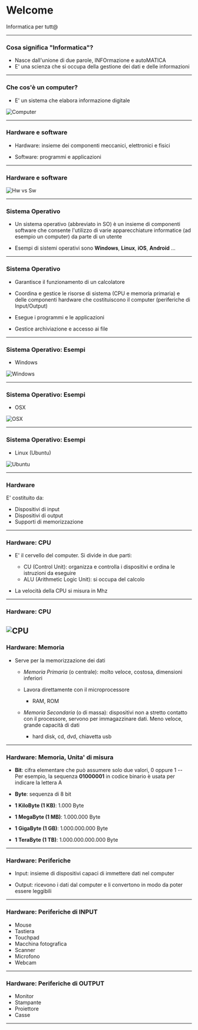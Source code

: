 # Welcome 

Informatica per tutt@

---

### Cosa significa "Informatica"?

- Nasce dall'unione di due parole, INFOrmazione e autoMATICA
- E' una scienza che si occupa della gestione dei dati e delle informazioni

---

### Che cos'è un computer?

- E' un sistema che elabora informazione digitale

![Computer](assets/computer.PNG)

---

### Hardware e software

- Hardware: insieme dei componenti meccanici, elettronici e fisici

- Software: programmi e applicazioni

---
### Hardware e software

![Hw vs Sw](assets/hw_sw.png)

---
### Sistema Operativo

- Un sistema operativo (abbreviato in SO) è un insieme di componenti software che consente l'utilizzo di varie apparecchiature informatice (ad esempio un computer) da parte di un utente

- Esempi di sistemi operativi sono **Windows**, **Linux**, **iOS**, **Android** ...

---

### Sistema Operativo

- Garantisce il funzionamento di un calcolatore
- Coordina e gestice le risorse di sistema (CPU e memoria primaria) e delle componenti hardware che costituiscono il computer (periferiche di Input/Output)

- Esegue i programmi e le applicazioni

- Gestice archiviazione e accesso ai file

---

### Sistema Operativo: Esempi

- Windows

![Windows](assets/windows-10.png)

---
### Sistema Operativo: Esempi

- OSX

![OSX](assets/osx.jpg)

---
### Sistema Operativo: Esempi

- Linux (Ubuntu)

![Ubuntu](assets/ubuntu.jpg)

---

### Hardware

E' costituito da:

- Dispositivi di input
- Dispositivi di output
- Supporti di memorizzazione

---

### Hardware: CPU

- E' il cervello del computer. Si divide in due parti:
  - CU (Control Unit): organizza e controlla i dispositivi e ordina le istruzioni da eseguire
  - ALU (Arithmetic Logic Unit): si occupa del calcolo

- La velocità della CPU si misura in Mhz

---
### Hardware: CPU

![CPU](assets/cpu.jpg)
---

### Hardware: Memoria

- Serve per la memorizzazione dei dati

  - *Memoria Primaria* (o centrale): molto veloce, costosa, dimensioni inferiori
  - Lavora direttamente con il microprocessore
    - RAM, ROM

  - *Memoria Secondaria* (o di massa): dispositivi non a stretto contatto con il processore, servono per immagazzinare dati. Meno veloce, grande capacità di dati
    - hard disk, cd, dvd, chiavetta usb

---

### Hardware: Memoria, Unita' di misura

- **Bit**: cifra elementare che può assumere solo due valori, 0 oppure 1
  -- Per esempio, la sequenza  **01000001** in codice binario è usata per indicare la lettera A

- **Byte**: sequenza di 8 bit

- **1 KiloByte (1 KB)**: 1.000 Byte

- **1 MegaByte (1 MB)**: 1.000.000 Byte

- **1 GigaByte (1 GB)**: 1.000.000.000 Byte

- **1 TeraByte (1 TB)**: 1.000.000.000.000 Byte

---
### Hardware: Periferiche 

- Input: insieme di dispositivi capaci di immettere dati nel computer

- Output: ricevono i dati dal computer e li convertono in modo da poter essere leggibili

---

### Hardware: Periferiche di INPUT

- Mouse
- Tastiera
- Touchpad
- Macchina fotografica
- Scanner
- Microfono
- Webcam

---

### Hardware: Periferiche di OUTPUT

- Monitor
- Stampante
- Proiettore
- Casse

---
